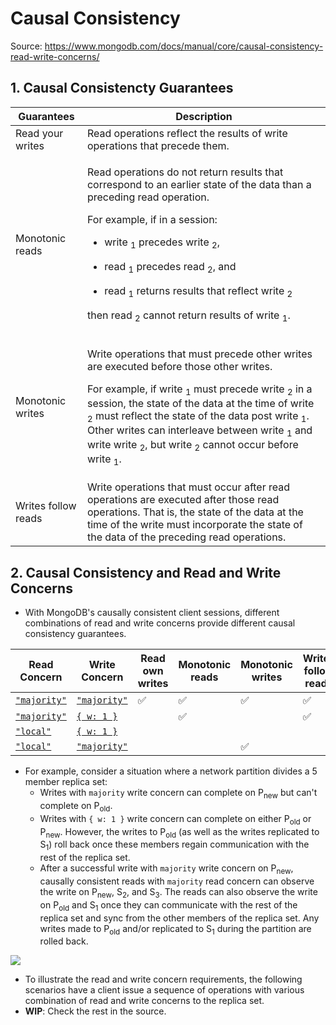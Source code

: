 # Causal Consistency

Source: <https://www.mongodb.com/docs/manual/core/causal-consistency-read-write-concerns/>

## 1. Causal Consistencty Guarantees

<table cellspacing="0" cellpadding="0" class="leafygreen-ui-bwkhid"><thead><tr class="" data-testid="leafygreen-ui-header-row"><th role="columnheader" scope="col" aria-sort="none" class="leafygreen-ui-172epv7"><div class="leafygreen-ui-1mwn02k"><span class="leafygreen-ui-nem3xz">Guarantees</span></div></th><th role="columnheader" scope="col" aria-sort="none" class="leafygreen-ui-1pj2m7y"><div class="leafygreen-ui-1mwn02k"><span class="leafygreen-ui-nem3xz">Description</span></div></th></tr></thead><tbody><tr role="row" class="leafygreen-ui-e3rzul" aria-disabled="false"><td class="leafygreen-ui-373k5a"><div class="leafygreen-ui-1sg2lsz" data-leafygreen-ui="td-inner-div"><span class="leafygreen-ui-1auv844">Read your writes</span></div></td><td class="leafygreen-ui-373k5a"><div class="leafygreen-ui-1sg2lsz" data-leafygreen-ui="td-inner-div"><span class="leafygreen-ui-1auv844">Read operations reflect the results of write
operations that precede them.</span></div></td></tr><tr role="row" class="leafygreen-ui-e3rzul" aria-disabled="false"><td class="leafygreen-ui-373k5a"><div class="leafygreen-ui-1sg2lsz" data-leafygreen-ui="td-inner-div"><span class="leafygreen-ui-1auv844">Monotonic reads</span></div></td><td class="leafygreen-ui-373k5a"><div class="leafygreen-ui-1sg2lsz" data-leafygreen-ui="td-inner-div"><span class="leafygreen-ui-1auv844"><p class="leafygreen-ui-39zjpx">Read operations do not return results that correspond to an
earlier state of the data than a preceding read operation.</p><p class="leafygreen-ui-39zjpx">For example, if in a session:</p><ul class="leafygreen-ui-rioki0"><li class="leafygreen-ui-ldnju"><p class="leafygreen-ui-39zjpx">write <sub>1</sub> precedes write <sub>2</sub>,</p></li><li class="leafygreen-ui-ldnju"><p class="leafygreen-ui-39zjpx">read <sub>1</sub> precedes read <sub>2</sub>, and</p></li><li class="leafygreen-ui-ldnju"><p class="leafygreen-ui-39zjpx">read <sub>1</sub> returns results that reflect write <sub>2</sub></p></li></ul><p class="leafygreen-ui-39zjpx">then read <sub>2</sub> cannot return results of write <sub>1</sub>.</p></span></div></td></tr><tr role="row" class="leafygreen-ui-e3rzul" aria-disabled="false"><td class="leafygreen-ui-373k5a"><div class="leafygreen-ui-1sg2lsz" data-leafygreen-ui="td-inner-div"><span class="leafygreen-ui-1auv844">Monotonic writes</span></div></td><td class="leafygreen-ui-373k5a"><div class="leafygreen-ui-1sg2lsz" data-leafygreen-ui="td-inner-div"><span class="leafygreen-ui-1auv844"><p class="leafygreen-ui-39zjpx">Write operations that must precede other writes are executed
before those other writes.</p><p class="leafygreen-ui-39zjpx">For example, if write <sub>1</sub> must precede write <sub>2</sub> in
a session, the state of the data at the time of write <sub>2</sub>
must reflect the state of the data post write <sub>1</sub>. Other
writes can interleave between write <sub>1</sub> and write write
<sub>2</sub>, but write <sub>2</sub> cannot occur before write
<sub>1</sub>.</p></span></div></td></tr><tr role="row" class="leafygreen-ui-e3rzul" aria-disabled="false"><td class="leafygreen-ui-373k5a"><div class="leafygreen-ui-1sg2lsz" data-leafygreen-ui="td-inner-div"><span class="leafygreen-ui-1auv844">Writes follow reads</span></div></td><td class="leafygreen-ui-373k5a"><div class="leafygreen-ui-1sg2lsz" data-leafygreen-ui="td-inner-div"><span class="leafygreen-ui-1auv844">Write operations that must occur after read operations are
executed after those read operations. That is, the state of the
data at the time of the write must incorporate the state of the
data of the preceding read operations.</span></div></td></tr></tbody></table>

## 2. Causal Consistency and Read and Write Concerns

- With MongoDB's causally consistent client sessions, different combinations of read and write concerns provide different causal consistency guarantees.

<table cellspacing="0" cellpadding="0" class="leafygreen-ui-bwkhid"><thead><tr class="" data-testid="leafygreen-ui-header-row"><th role="columnheader" scope="col" aria-sort="none" class="leafygreen-ui-xvkcb9"><div class="leafygreen-ui-1mwn02k"><span class="leafygreen-ui-nem3xz">Read Concern</span></div></th><th role="columnheader" scope="col" aria-sort="none" class="leafygreen-ui-xvkcb9"><div class="leafygreen-ui-1mwn02k"><span class="leafygreen-ui-nem3xz">Write Concern</span></div></th><th role="columnheader" scope="col" aria-sort="none" class="leafygreen-ui-xvkcb9"><div class="leafygreen-ui-1mwn02k"><span class="leafygreen-ui-nem3xz">Read own writes</span></div></th><th role="columnheader" scope="col" aria-sort="none" class="leafygreen-ui-xvkcb9"><div class="leafygreen-ui-1mwn02k"><span class="leafygreen-ui-nem3xz">Monotonic reads</span></div></th><th role="columnheader" scope="col" aria-sort="none" class="leafygreen-ui-xvkcb9"><div class="leafygreen-ui-1mwn02k"><span class="leafygreen-ui-nem3xz">Monotonic writes</span></div></th><th role="columnheader" scope="col" aria-sort="none" class="leafygreen-ui-xvkcb9"><div class="leafygreen-ui-1mwn02k"><span class="leafygreen-ui-nem3xz">Writes follow reads</span></div></th></tr></thead><tbody><tr role="row" class="leafygreen-ui-1qt859n" aria-disabled="false"><td class="leafygreen-ui-373k5a"><div class="leafygreen-ui-1sg2lsz" data-leafygreen-ui="td-inner-div"><span class="leafygreen-ui-1auv844"><a class="leafygreen-ui-1tujn97" href="/docs/manual/reference/read-concern-majority/#mongodb-readconcern-readconcern.-majority-"><code class="leafygreen-ui-1nwfx0p">"majority"</code></a></span></div></td><td class="leafygreen-ui-373k5a"><div class="leafygreen-ui-1sg2lsz" data-leafygreen-ui="td-inner-div"><span class="leafygreen-ui-1auv844"><a class="leafygreen-ui-1tujn97" href="/docs/manual/reference/write-concern/#mongodb-writeconcern-writeconcern.-majority-"><code class="leafygreen-ui-1nwfx0p">"majority"</code></a></span></div></td><td class="leafygreen-ui-373k5a"><div class="leafygreen-ui-1sg2lsz" data-leafygreen-ui="td-inner-div"><span class="leafygreen-ui-1auv844">✅</span></div></td><td class="leafygreen-ui-373k5a"><div class="leafygreen-ui-1sg2lsz" data-leafygreen-ui="td-inner-div"><span class="leafygreen-ui-1auv844">✅</span></div></td><td class="leafygreen-ui-373k5a"><div class="leafygreen-ui-1sg2lsz" data-leafygreen-ui="td-inner-div"><span class="leafygreen-ui-1auv844">✅</span></div></td><td class="leafygreen-ui-373k5a"><div class="leafygreen-ui-1sg2lsz" data-leafygreen-ui="td-inner-div"><span class="leafygreen-ui-1auv844">✅</span></div></td></tr><tr role="row" class="leafygreen-ui-1qt859n" aria-disabled="false"><td class="leafygreen-ui-373k5a"><div class="leafygreen-ui-1sg2lsz" data-leafygreen-ui="td-inner-div"><span class="leafygreen-ui-1auv844"><a class="leafygreen-ui-1tujn97" href="/docs/manual/reference/read-concern-majority/#mongodb-readconcern-readconcern.-majority-"><code class="leafygreen-ui-1nwfx0p">"majority"</code></a></span></div></td><td class="leafygreen-ui-373k5a"><div class="leafygreen-ui-1sg2lsz" data-leafygreen-ui="td-inner-div"><span class="leafygreen-ui-1auv844"><a class="leafygreen-ui-1tujn97" href="/docs/manual/reference/write-concern/#mongodb-writeconcern-writeconcern.-number-"><code class="leafygreen-ui-1nwfx0p">{ w: 1 }</code></a></span></div></td><td class="leafygreen-ui-373k5a"><div class="leafygreen-ui-1sg2lsz" data-leafygreen-ui="td-inner-div"><span class="leafygreen-ui-1auv844"></span></div></td><td class="leafygreen-ui-373k5a"><div class="leafygreen-ui-1sg2lsz" data-leafygreen-ui="td-inner-div"><span class="leafygreen-ui-1auv844">✅</span></div></td><td class="leafygreen-ui-373k5a"><div class="leafygreen-ui-1sg2lsz" data-leafygreen-ui="td-inner-div"><span class="leafygreen-ui-1auv844"></span></div></td><td class="leafygreen-ui-373k5a"><div class="leafygreen-ui-1sg2lsz" data-leafygreen-ui="td-inner-div"><span class="leafygreen-ui-1auv844">✅</span></div></td></tr><tr role="row" class="leafygreen-ui-1qt859n" aria-disabled="false"><td class="leafygreen-ui-373k5a"><div class="leafygreen-ui-1sg2lsz" data-leafygreen-ui="td-inner-div"><span class="leafygreen-ui-1auv844"><a class="leafygreen-ui-1tujn97" href="/docs/manual/reference/read-concern-local/#mongodb-readconcern-readconcern.-local-"><code class="leafygreen-ui-1nwfx0p">"local"</code></a></span></div></td><td class="leafygreen-ui-373k5a"><div class="leafygreen-ui-1sg2lsz" data-leafygreen-ui="td-inner-div"><span class="leafygreen-ui-1auv844"><a class="leafygreen-ui-1tujn97" href="/docs/manual/reference/write-concern/#mongodb-writeconcern-writeconcern.-number-"><code class="leafygreen-ui-1nwfx0p">{ w: 1 }</code></a></span></div></td><td class="leafygreen-ui-373k5a"><div class="leafygreen-ui-1sg2lsz" data-leafygreen-ui="td-inner-div"><span class="leafygreen-ui-1auv844"></span></div></td><td class="leafygreen-ui-373k5a"><div class="leafygreen-ui-1sg2lsz" data-leafygreen-ui="td-inner-div"><span class="leafygreen-ui-1auv844"></span></div></td><td class="leafygreen-ui-373k5a"><div class="leafygreen-ui-1sg2lsz" data-leafygreen-ui="td-inner-div"><span class="leafygreen-ui-1auv844"></span></div></td><td class="leafygreen-ui-373k5a"><div class="leafygreen-ui-1sg2lsz" data-leafygreen-ui="td-inner-div"><span class="leafygreen-ui-1auv844"></span></div></td></tr><tr role="row" class="leafygreen-ui-1qt859n" aria-disabled="false"><td class="leafygreen-ui-373k5a"><div class="leafygreen-ui-1sg2lsz" data-leafygreen-ui="td-inner-div"><span class="leafygreen-ui-1auv844"><a class="leafygreen-ui-1tujn97" href="/docs/manual/reference/read-concern-local/#mongodb-readconcern-readconcern.-local-"><code class="leafygreen-ui-1nwfx0p">"local"</code></a></span></div></td><td class="leafygreen-ui-373k5a"><div class="leafygreen-ui-1sg2lsz" data-leafygreen-ui="td-inner-div"><span class="leafygreen-ui-1auv844"><a class="leafygreen-ui-1tujn97" href="/docs/manual/reference/write-concern/#mongodb-writeconcern-writeconcern.-majority-"><code class="leafygreen-ui-1nwfx0p">"majority"</code></a></span></div></td><td class="leafygreen-ui-373k5a"><div class="leafygreen-ui-1sg2lsz" data-leafygreen-ui="td-inner-div"><span class="leafygreen-ui-1auv844"></span></div></td><td class="leafygreen-ui-373k5a"><div class="leafygreen-ui-1sg2lsz" data-leafygreen-ui="td-inner-div"><span class="leafygreen-ui-1auv844"></span></div></td><td class="leafygreen-ui-373k5a"><div class="leafygreen-ui-1sg2lsz" data-leafygreen-ui="td-inner-div"><span class="leafygreen-ui-1auv844">✅</span></div></td><td class="leafygreen-ui-373k5a"><div class="leafygreen-ui-1sg2lsz" data-leafygreen-ui="td-inner-div"><span class="leafygreen-ui-1auv844"></span></div></td></tr></tbody></table>

- For example, consider a situation where a network partition divides a 5 member replica set:
  - Writes with `majority` write concern can complete on P<sub>new</sub> but can't complete on P<sub>old</sub>.
  - Writes with `{ w: 1 }` write concern can complete on either P<sub>old</sub> or P<sub>new</sub>. However, the writes to P<sub>old</sub> (as well as the writes replicated to S<sub>1</sub>) roll back once these members regain communication with the rest of the replica set.
  - After a successful write with `majority` write concern on P<sub>new</sub>, causally consistent reads with `majority` read concern can observe the write on P<sub>new</sub>, S<sub>2</sub>, and S<sub>3</sub>. The reads can also observe the write on P<sub>old</sub> and S<sub>1</sub> once they can communicate with the rest of the replica set and sync from the other members of the replica set. Any writes made to P<sub>old</sub> and/or replicated to S<sub>1</sub> during the partition are rolled back.

![](https://www.mongodb.com/docs/manual/images/network-partition-two-primaries.svg)

- To illustrate the read and write concern requirements, the following scenarios have a client issue a sequence of operations with various combination of read and write concerns to the replica set.
- **WIP**: Check the rest in the source.
